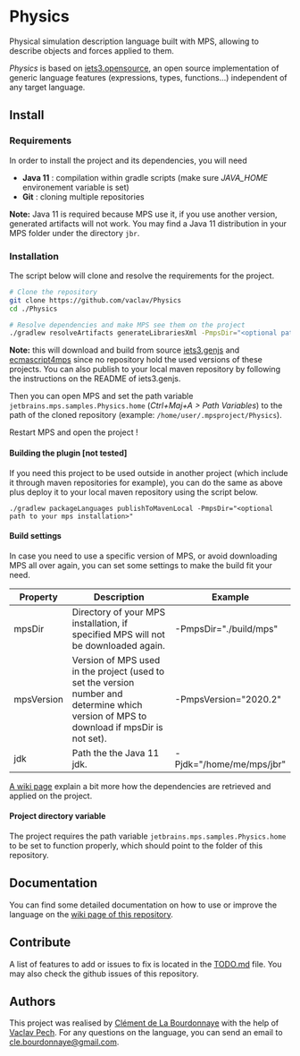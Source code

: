 # Physics

Physical simulation description language built with MPS, allowing to describe objects and forces applied to them.

_Physics_ is based on [iets3.opensource](https://github.com/IETS3/iets3.opensource), an open source implementation of generic language features (expressions, types, functions...) independent of any target language.

## Install

### Requirements
In order to install the project and its dependencies, you will need
- **Java 11** : compilation within gradle scripts (make sure *JAVA_HOME* environement variable is set)
- **Git** : cloning multiple repositories

**Note:** Java 11 is required because MPS use it, if you use another version, generated artifacts will not work. You may find a Java 11 distribution in your MPS folder under the directory `jbr`. 

### Installation
The script below will clone and resolve the requirements for the project.
```sh
# Clone the repository
git clone https://github.com/vaclav/Physics
cd ./Physics

# Resolve dependencies and make MPS see them on the project
./gradlew resolveArtifacts generateLibrariesXml -PmpsDir="<optional path to your mps installation>"
```

**Note:** this will download and build from source [iets3.genjs](https://github.com/cdelabou/iets3.genjs) and [ecmascript4mps](https://github.com/cdelabou/ecmascript4mps/tree/development) since no repository hold the used versions of these projects. You can also publish to your local maven repository by following the instructions on the README of iets3.genjs.

Then you can open MPS and set the path variable `jetbrains.mps.samples.Physics.home` (*Ctrl+Maj+A > Path Variables*) to the path of the cloned repository (example: `/home/user/.mpsproject/Physics`).

Restart MPS and open the project !

#### Building the plugin [not tested]
If you need this project to be used outside in another project (which include it through maven repositories for example), you can do the same as above plus deploy it to your local maven repository using the script below.
```
./gradlew packageLanguages publishToMavenLocal -PmpsDir="<optional path to your mps installation>"
```

#### Build settings
In case you need to use a specific version of MPS, or avoid downloading MPS all over again, you can set some settings to make the build fit your need.

|  Property  | Description | Example |
|------------|-------------|---------|
| mpsDir     | Directory of your MPS installation, if specified MPS will not be downloaded again. | -PmpsDir="./build/mps" |
| mpsVersion | Version of MPS used in the project (used to set the version number and determine which version of MPS to download if mpsDir is not set). | -PmpsVersion="2020.2" |
| jdk | Path the the Java 11 jdk. | -Pjdk="/home/me/mps/jbr" |

[A wiki page](https://github.com/vaclav/Physics/wiki/Installation-script) explain a bit more how the dependencies are retrieved and applied on the project.

#### Project directory variable
The project requires the path variable `jetbrains.mps.samples.Physics.home` to be set to function properly, which should point to the folder of this repository.

## Documentation
You can find some detailed documentation on how to use or improve the language on the [wiki page of this repository](https://github.com/vaclav/Physics/wiki).

## Contribute

A list of features to add or issues to fix is located in the [TODO.md](./TODO.md) file. You may also check the github issues of this repository.

## Authors

This project was realised by [Clément de La Bourdonnaye](https://github.com/cdelabou) with the help of [Vaclav Pech](https://github.com/vaclav). For any questions on the language, you can send an email to [cle.bourdonnaye@gmail.com](mailto:cle.bourdonnaye@gmail.com).
